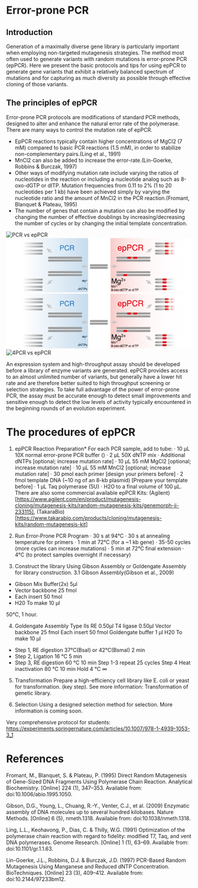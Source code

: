 # Error-prone PCR 
 
## Introduction
Generation of a maximally diverse gene library is particularly important when employing non-targeted mutagenesis strategies. The method most often used to generate variants with random mutations is error-prone PCR (epPCR). Here we present the basic protocols and tips for using epPCR to generate gene variants that exhibit a relatively balanced spectrum of mutations and for capturing as much diversity as possible through effective cloning of those variants.
 
## The principles of epPCR
Error-prone PCR protocols are modifications of standard PCR methods, designed to alter and enhance the natural error rate of the polymerase. There are many ways to control the mutation rate of epPCR.
- EpPCR reactions typically contain higher concentrations of MgCl2 (7 mM) compared to basic PCR reactions (1.5 mM), in order to stabilize non-complementary pairs.(Ling et al., 1991)
- MnCl2 can also be added to increase the error-rate.(Lin-Goerke, Robbins & Burczak, 1997)
- Other ways of modifying mutation rate include varying the ratios of nucleotides in the reaction or including a nucleotide analog such as 8-oxo-dGTP or dITP. Mutation frequencies from 0.11 to 2% (1 to 20 nucleotides per 1 kb) have been achieved simply by varying the nucleotide ratio and the amount of MnCl2 in the PCR reaction.(Fromant, Blanquet & Plateau, 1995)
- The number of genes that contain a mutation can also be modified by changing the number of effective doublings by increasing/decreasing the number of cycles or by changing the initial template concentration.

![PCR vs epPCR](idec-wiki/docs/img/epPCR.png)
![2PCR vs epPCR](docs/img/epPCR.png)
![3PCR vs epPCR](img/epPCR.png)
![4PCR vs epPCR](epPCR.png)

An expression system and high-throughput assay should be developed before a library of enzyme variants are generated. epPCR provides access to an almost unlimited number of variants, but generally have a lower hit rate and are therefore better suited to high throughput screening or selection strategies. To take full advantage of the power of error-prone PCR, the assay must be accurate enough to detect small improvements and sensitive enough to detect the low levels of activity typically encountered in the beginning rounds of an evolution experiment.
 
# The procedures of epPCR
1. epPCR Reaction Preparation*
For each PCR sample, add to tube:
·   	10 μL 10X normal error-prone PCR buffer ()
·   	2 μL 50X dNTP mix
·   	Additional dNTPs [optional; increase mutation rate]
·   	10 μL 55 mM MgCl2 [optional; increase mutation rate]
·   	10 μL 55 mM MnCl2 [optional; increase mutation rate]
·   	30 pmol each primer [design your primers before]
·   	2 fmol template DNA (~10 ng of an 8-kb plasmid) [Prepare your template before]
·   	1 μL Taq polymerase (5U)
·   	H2O to a final volume of 100 μL.
There are also some commercial available epPCR Kits: (Agilent)[https://www.agilent.com/en/product/mutagenesis-cloning/mutagenesis-kits/random-mutagenesis-kits/genemorph-ii-233115], (TakaraBio)[https://www.takarabio.com/products/cloning/mutagenesis-kits/random-mutagenesis-kit]

2. Run Error-Prone PCR Program
·   	30 s at 94°C
·   	30 s at annealing temperature for primers
·   	1 min at 72°C (for a ~1 kb gene)
·   	35-50 cycles (more cycles can increase mutations)
·   	5 min at 72°C final extension
·   	4°C (to protect samples overnight if necessary)
 
3. Construct the library
Using Gibson Assembly or Goldengate Assembly for library construction.
3.1 Gibson Assembly(Gibson et al., 2009)
 
- Gibson Mix Buffer(2x) 5μl
- Vector backbone 25 fmol
- Each insert 50 fmol
- H20 To make 10 μl

50℃, 1 hour.
 
4. Goldengate Assembly
Type IIs RE 0.50μl
T4 ligase 0.50μl
Vector backbone 25 fmol
Each insert 50 fmol
Goldengate buffer 1 μl
H20 To make 10 μl

- Step 1, RE digestion
37℃(BsaI) or 42℃(BsmaI)	2 min
- Step 2, Ligation
16 °C 5 min
- Step 3, RE digestion
60 °C 10 min
Step 1-3 repeat 25 cycles
Step 4 Heat inactivation
80 °C 10 min
Hold
4 °C
∞

 
5. Transformation
Prepare a high-efficiency cell library like E. coli or yeast for transformation. (key step). See more information: Transformation of genetic library.
 
6. Selection
Using a designed selection method for selection. More information is coming soon. 

Very comprehensive protocol for students:
https://experiments.springernature.com/articles/10.1007/978-1-4939-1053-3_1

# References
Fromant, M., Blanquet, S. & Plateau, P. (1995) Direct Random Mutagenesis of Gene-Sized DNA Fragments Using Polymerase Chain Reaction. Analytical Biochemistry. [Online] 224 (1), 347–353. Available from: doi:10.1006/abio.1995.1050.

Gibson, D.G., Young, L., Chuang, R.-Y., Venter, C.J., et al. (2009) Enzymatic assembly of DNA molecules up to several hundred kilobases. Nature Methods. [Online] 6 (5), nmeth.1318. Available from: doi:10.1038/nmeth.1318. 

Ling, L.L., Keohavong, P., Dias, C. & Thilly, W.G. (1991) Optimization of the polymerase chain reaction with regard to fidelity: modified T7, Taq, and vent DNA polymerases. Genome Research. [Online] 1 (1), 63–69. Available from: doi:10.1101/gr.1.1.63. 

Lin-Goerke, J.L., Robbins, D.J. & Burczak, J.D. (1997) PCR-Based Random Mutagenesis Using Manganese and Reduced dNTP Concentration. BioTechniques. [Online] 23 (3), 409–412. Available from: doi:10.2144/97233bm12.
 


